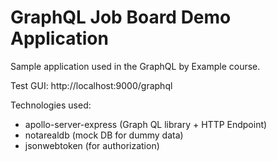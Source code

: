 # GraphQL Job Board Demo Application

Sample application used in the GraphQL by Example course.

Test GUI: http://localhost:9000/graphql

Technologies used:
- apollo-server-express (Graph QL library + HTTP Endpoint)
- notarealdb (mock DB for dummy data)
- jsonwebtoken (for authorization)